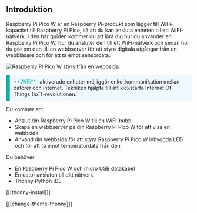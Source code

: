 ## Introduktion

Raspberry Pi Pico W är en Raspberry Pi-produkt som lägger till WiFi-kapacitet till Raspberry Pi Pico, så att du kan ansluta enheten till ett WiFi-nätverk. I den här guiden kommer du att lära dig hur du använder en Raspberry Pi Pico W, hur du ansluter den till ett WiFi-nätverk och sedan hur du gör om den till en webbserver för att styra digitala utgångar från en webbläsare och för att ta emot sensordata.

![Raspberry Pi Pico W styrs från en webbsida.](images/web-server.gif)

<p style="border-left: solid; border-width:10px; border-color: #0faeb0; background-color: aliceblue; padding: 10px;">
<span style="color: #0faeb0">**WiFi**</span> -aktiverade enheter möjliggör enkel kommunikation mellan datorer och internet. Tekniken hjälpte till att kickstarta Internet Of Things (IoT)-revolutionen.
</p>

Du kommer att:

- Anslut din Raspberry Pi Pico W till en WiFi-hubb
- Skapa en webbserver på din Raspberry Pi Pico W för att visa en webbsida
- Använd din webbsida för att styra Raspberry Pi Pico W inbyggda LED och för att ta emot temperaturdata från den

Du behöver:

- En Raspberry Pi Pico W och micro USB datakabel
- En dator ansluten till ditt nätverk
- Thonny Python IDE

[[[thonny-install]]]

[[[change-theme-thonny]]]

